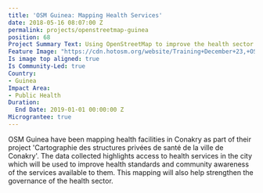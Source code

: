 ```yaml
---
title: 'OSM Guinea: Mapping Health Services'
date: 2018-05-16 08:07:00 Z
permalink: projects/openstreetmap-guinea
position: 68
Project Summary Text: Using OpenStreetMap to improve the health sector in Conakry
Feature Image: "https://cdn.hotosm.org/website/Training+December+23,+OSM+Guinea,+Nethope+2017.jpg"
Is image top aligned: true
Is Community-Led: true
Country:
- Guinea
Impact Area:
- Public Health
Duration:
  End Date: 2019-01-01 00:00:00 Z
Micrograntee: true
---
```


OSM Guinea have been mapping health facilities in Conakry as part of their project 'Cartographie des structures privées de santé de la ville de Conakry'. The data collected highlights access to health services in the city which will be used to improve health standards and community awareness of the services available to them. This mapping will also help strengthen the governance of the health sector.
